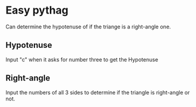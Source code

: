 # Easy pythag

Can determine the hypotenuse of if the triange is a right-angle one.

## Hypotenuse

Input "c" when it asks for number three to get the Hypotenuse

## Right-angle

Input the numbers of all 3 sides to determine if the triangle is right-angle or not.